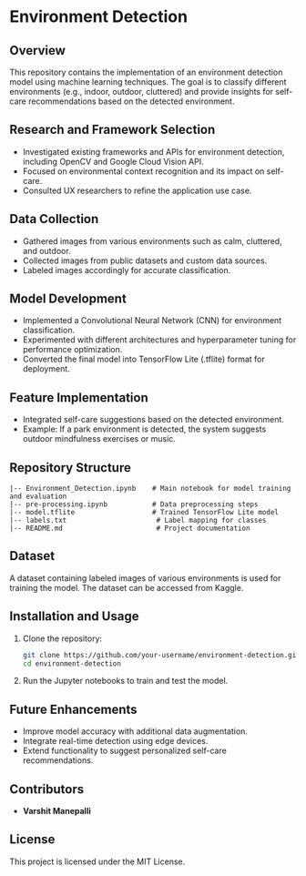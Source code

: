 # Environment Detection

## Overview

This repository contains the implementation of an environment detection model using machine learning techniques. The goal is to classify different environments (e.g., indoor, outdoor, cluttered) and provide insights for self-care recommendations based on the detected environment.

## Research and Framework Selection

- Investigated existing frameworks and APIs for environment detection, including OpenCV and Google Cloud Vision API.
- Focused on environmental context recognition and its impact on self-care.
- Consulted UX researchers to refine the application use case.

## Data Collection

- Gathered images from various environments such as calm, cluttered, and outdoor.
- Collected images from public datasets and custom data sources.
- Labeled images accordingly for accurate classification.

## Model Development

- Implemented a Convolutional Neural Network (CNN) for environment classification.
- Experimented with different architectures and hyperparameter tuning for performance optimization.
- Converted the final model into TensorFlow Lite (.tflite) format for deployment.

## Feature Implementation

- Integrated self-care suggestions based on the detected environment.
- Example: If a park environment is detected, the system suggests outdoor mindfulness exercises or music.

## Repository Structure

```
|-- Environment_Detection.ipynb    # Main notebook for model training and evaluation
|-- pre-processing.ipynb           # Data preprocessing steps
|-- model.tflite                   # Trained TensorFlow Lite model
|-- labels.txt                      # Label mapping for classes
|-- README.md                       # Project documentation
```

## Dataset

A dataset containing labeled images of various environments is used for training the model. The dataset can be accessed from Kaggle.

## Installation and Usage

1. Clone the repository:
   ```sh
   git clone https://github.com/your-username/environment-detection.git
   cd environment-detection
   ```
2. Run the Jupyter notebooks to train and test the model.

## Future Enhancements

- Improve model accuracy with additional data augmentation.
- Integrate real-time detection using edge devices.
- Extend functionality to suggest personalized self-care recommendations.

## Contributors

- **Varshit Manepalli**

## License

This project is licensed under the MIT License.
